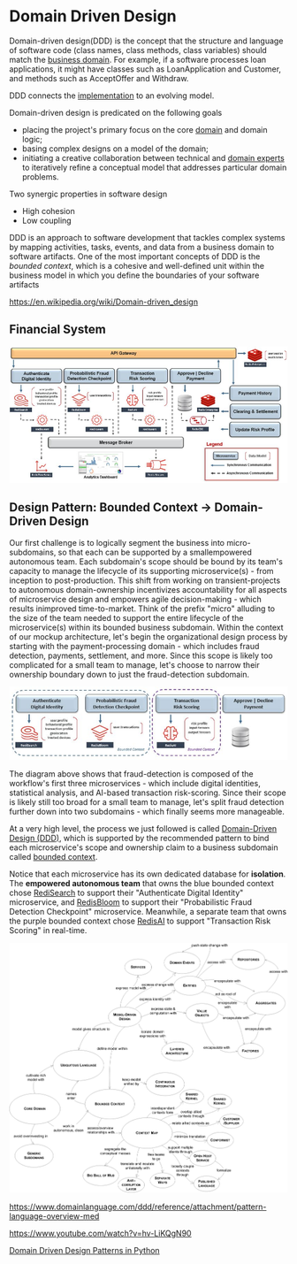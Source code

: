 # Domain Driven Design

Domain-driven design(DDD) is the concept that the structure and language of software code (class names, class methods, class variables) should match the [business domain](https://en.wikipedia.org/wiki/Business_domain). For example, if a software processes loan applications, it might have classes such as LoanApplication and Customer, and methods such as AcceptOffer and Withdraw.

DDD connects the [implementation](https://en.wikipedia.org/wiki/Implementation) to an evolving model.

Domain-driven design is predicated on the following goals

- placing the project's primary focus on the core [domain](https://en.wikipedia.org/wiki/Domain_(software_engineering)) and domain logic;
- basing complex designs on a model of the domain;
- initiating a creative collaboration between technical and [domain experts](https://en.wikipedia.org/wiki/Domain_expert) to iteratively refine a conceptual model that addresses particular domain problems.

Two synergic properties in software design

- High cohesion
- Low coupling

DDD is an approach to software development that tackles complex systems by mapping activities, tasks, events, and data from a business domain to software artifacts. One of the most important concepts of DDD is the *bounded context*, which is a cohesive and well-defined unit within the business model in which you define the boundaries of your software artifacts

<https://en.wikipedia.org/wiki/Domain-driven_design>

## Financial System

![image](../../../media/Microservice-Architecture_Domain-Driven-Design-image1.jpg)

## Design Pattern: Bounded Context -> Domain-Driven Design

Our first challenge is to logically segment the business into micro-subdomains, so that each can be supported by a smallempowered autonomous team. Each subdomain's scope should be bound by its team's capacity to manage the lifecycle of its supporting microservice(s) - from inception to post-production. This shift from working on transient-projects to autonomous domain-ownership incentivizes accountability for all aspects of microservice design and empowers agile decision-making - which results inimproved time-to-market.
Think of the prefix "micro" alluding to the size of the team needed to support the entire lifecycle of the microservice(s) within its bounded business subdomain.
Within the context of our mockup architecture, let's begin the organizational design process by starting with the payment-processing domain - which includes fraud detection, payments, settlement, and more. Since this scope is likely too complicated for a small team to manage, let's choose to narrow their ownership boundary down to just the fraud-detection subdomain.

![image](../../../media/Microservice-Architecture_Domain-Driven-Design-image2.jpg)

The diagram above shows that fraud-detection is composed of the workflow's first three microservices - which include digital identities, statistical analysis, and AI-based transaction risk-scoring. Since their scope is likely still too broad for a small team to manage, let's split fraud detection further down into two subdomains - which finally seems more manageable.

At a very high level, the process we just followed is called [Domain-Driven Design (DDD)](https://dddcommunity.org/learning-ddd/what_is_ddd/), which is supported by the recommended pattern to bind each microservice's scope and ownership claim to a business subdomain called [bounded context](https://martinfowler.com/bliki/BoundedContext.html).

Notice that each microservice has its own dedicated database for **isolation**. The **empowered autonomous team** that owns the blue bounded context chose [RediSearch](https://redislabs.com/modules/redis-search/) to support their "Authenticate Digital Identity" microservice, and [RedisBloom](https://redislabs.com/modules/redis-bloom/) to support their "Probabilistic Fraud Detection Checkpoint" microservice. Meanwhile, a separate team that owns the purple bounded context chose [RedisAI](https://redislabs.com/modules/redis-ai/) to support "Transaction Risk Scoring" in real-time.

![image](../../../media/Microservice-Architecture_Domain-Driven-Design-image3.jpg)

<https://www.domainlanguage.com/ddd/reference/attachment/pattern-language-overview-med>

<https://www.youtube.com/watch?v=hv-LiKQgN90>

[Domain Driven Design Patterns in Python](https://youtu.be/v0wBmQq8qcA)
